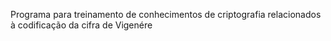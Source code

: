 Programa para treinamento de conhecimentos de criptografia relacionados à codificação da cifra de Vigenére
